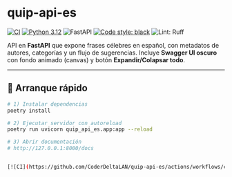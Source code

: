 # quip-api-es

[![CI](https://github.com/CoderDeltaLAN/quip-api-es/actions/workflows/ci.yml/badge.svg)](https://github.com/CoderDeltaLAN/quip-api-es/actions/workflows/ci.yml)
[![Python 3.12](https://img.shields.io/badge/python-3.12-blue)](#)
![FastAPI](https://img.shields.io/badge/FastAPI-dark?logo=fastapi&logoColor=white&color=0aa39a)
[![Code style: black](https://img.shields.io/badge/code%20style-black-000000.svg)](https://github.com/psf/black)
![Lint: Ruff](https://img.shields.io/badge/lint-ruff-46a2f1)

API en **FastAPI** que expone frases célebres en español, con metadatos de autores, categorías y un flujo de sugerencias.
Incluye **Swagger UI oscuro** con fondo animado (canvas) y botón **Expandir/Colapsar todo**.

---

## 🚀 Arranque rápido

```bash
# 1) Instalar dependencias
poetry install

# 2) Ejecutar servidor con autoreload
poetry run uvicorn quip_api_es.app:app --reload

# 3) Abrir documentación
# http://127.0.0.1:8000/docs


[![CI](https://github.com/CoderDeltaLAN/quip-api-es/actions/workflows/ci.yml/badge.svg)](https://github.com/CoderDeltaLAN/quip-api-es/actions/workflows/ci.yml)
